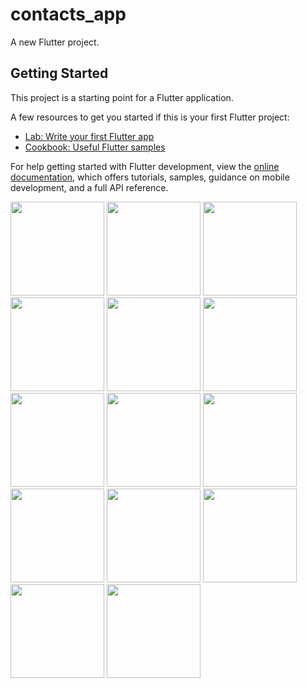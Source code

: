 # contacts_app

A new Flutter project.

## Getting Started

This project is a starting point for a Flutter application.

A few resources to get you started if this is your first Flutter project:

- [Lab: Write your first Flutter app](https://docs.flutter.dev/get-started/codelab)
- [Cookbook: Useful Flutter samples](https://docs.flutter.dev/cookbook)

For help getting started with Flutter development, view the
[online documentation](https://docs.flutter.dev/), which offers tutorials,
samples, guidance on mobile development, and a full API reference.




<p>
  <img src="https://github.com/HarshilMoradiya1244/contacts_app/assets/142592789/c1ac8d75-c389-4a3b-80b8-355d2737bf3a",hieght="500"width="150">
  <img src="https://github.com/HarshilMoradiya1244/contacts_app/assets/142592789/53b1623d-fce6-46a4-b84f-0097d6521c1a",hieght="500"width="150">
  <img src="https://github.com/HarshilMoradiya1244/contacts_app/assets/142592789/99f40205-9cb6-4c53-923d-275b230ad1e0",hieght="500"width="150">
  <img src="https://github.com/HarshilMoradiya1244/contacts_app/assets/142592789/90008d14-2362-4214-aee8-aafdbba9cd35",hieght="500"width="150">
  <img src="https://github.com/HarshilMoradiya1244/contacts_app/assets/142592789/f0974e80-22fe-474e-a9ff-4412d744f756",hieght="500"width="150">
  <img src="https://github.com/HarshilMoradiya1244/contacts_app/assets/142592789/f4fce16a-3e7e-4570-b51a-47df703ef133",hieght="500"width="150">
  <img src="https://github.com/HarshilMoradiya1244/contacts_app/assets/142592789/0ad9c808-a8c0-4add-ba9d-0f5319a8ccb3",hieght="500"width="150">
  <img src="https://github.com/HarshilMoradiya1244/contacts_app/assets/142592789/d24e3bd1-0610-4a80-87b2-b8c3a3a7d421",hieght="500"width="150">
  <img src="https://github.com/HarshilMoradiya1244/contacts_app/assets/142592789/cd46bb73-32c1-40dd-97fb-9445f8768a92",hieght="500"width="150">
  <img src="https://github.com/HarshilMoradiya1244/contacts_app/assets/142592789/286d93bf-5c2b-4aa8-9577-d76de56275d7",hieght="500"width="150">
  <img src="https://github.com/HarshilMoradiya1244/contacts_app/assets/142592789/786381f4-f748-4b4c-bc0b-1f4df93f021a",hieght="500"width="150">
  <img src="https://github.com/HarshilMoradiya1244/contacts_app/assets/142592789/22f2bb29-edfd-47c9-96df-b4018b13c59c",hieght="500"width="150">
  <img src="https://github.com/HarshilMoradiya1244/contacts_app/assets/142592789/2648bed2-589a-4028-998b-2a57ccffbcf7",hieght="500"width="150">
  <img src="https://github.com/HarshilMoradiya1244/contacts_app/assets/142592789/b1a5c476-677f-48df-82c8-4ca7f6cc0bb6",hieght="500"width="150">

 
</p>
